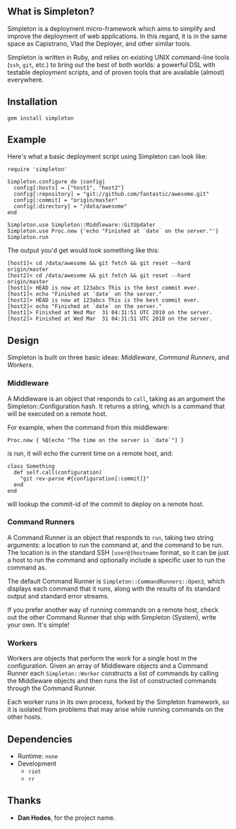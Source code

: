 ## What is Simpleton?

Simpleton is a deployment micro-framework which aims to simplify and improve
the deployment of web applications. In this regard, it is in the same space
as Capistrano, Vlad the Deployer, and other similar tools.

Simpleton is written in Ruby, and relies on existing UNIX command-line tools
(`ssh`, `git`, etc.) to bring out the best of both worlds: a powerful DSL with
testable deployment scripts, and of proven tools that are available
(almost) everywhere.

## Installation

    gem install simpleton

## Example

Here's what a basic deployment script using Simpleton can look like:

    require 'simpleton'
    
    Simpleton.configure do |config|
      config[:hosts] = ["host1", "host2"]
      config[:repository] = "git://github.com/fantastic/awesome.git"
      config[:commit] = "origin/master"
      config[:directory] = "/data/awesome"
    end
    
    Simpleton.use Simpleton::Middleware::GitUpdater
    Simpleton.use Proc.new {'echo "Finished at `date` on the server."'}
    Simpleton.run

The output you'd get would look something like this:

    [host1]< cd /data/awesome && git fetch && git reset --hard origin/master
    [host2]< cd /data/awesome && git fetch && git reset --hard origin/master
    [host1]> HEAD is now at 123abcs This is the best commit ever.
    [host1]< echo "Finished at `date` on the server."
    [host2]> HEAD is now at 123abcs This is the best commit ever.
    [host2]< echo "Finished at `date` on the server."
    [host1]> Finished at Wed Mar  31 04:31:51 UTC 2010 on the server.
    [host2]> Finished at Wed Mar  31 04:31:51 UTC 2010 on the server.

## Design

Simpleton is built on three basic ideas: *Middleware*, *Command Runners*,
and *Workers*.

### Middleware

A Middleware is an object that responds to `call`, taking as an argument
the Simpleton::Configuration hash. It returns a string, which is a command
that will be executed on a remote host.

For example, when the command from this middleware:

    Proc.new { %Q[echo "The time on the server is `date`"] }

is run, it will echo the current time on a remote host, and:

    class Something
      def self.call(configuration)
        "git rev-parse #{configuration[:commit]}"
      end
    end

will lookup the commit-id of the commit to deploy on a remote host.

### Command Runners

A Command Runner is an object that responds to `run`, taking two string arguments:
a location to run the command at, and the command to be run. The location is in
the standard SSH `[user@]hostname` format, so it can be just a host to run the
command and optionally include a specific user to run the command as.

The default Command Runner is `Simpleton::CommandRunners::Open3`, which displays
each command that it runs, along with the results of its standard output and
standard error streams.

If you prefer another way of running commands on a remote host, check out the
other Command Runner that ship with Simpleton (System), write your own.
It's simple!

### Workers

Workers are objects that perform the work for a single host in the
configuration. Given an array of Middleware objects and a Command Runner
each `Simpleton::Worker` constructs a list of commands by calling the Middleware
objects and then runs the list of constructed commands through the Command Runner.

Each worker runs in its own process, forked by the Simpleton framework, so it
is isolated from problems that may arise while running commands on the other
hosts.

## Dependencies

* Runtime: `none`
* Development
  * `riot`
  * `rr`

## Thanks

* __Dan Hodos__, for the project name.